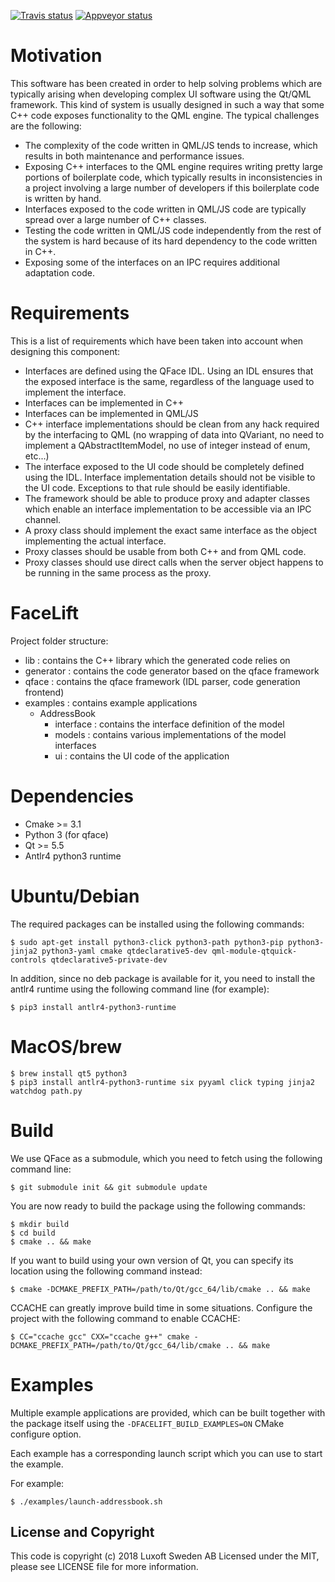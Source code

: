 [![Travis status](https://travis-ci.com/Pelagicore/facelift.svg?branch=master)](https://travis-ci.com/Pelagicore/facelift)
[![Appveyor status](https://ci.appveyor.com/api/projects/status/github/pelagicore/facelift?svg=true&branch=master)](https://ci.appveyor.com/project/weimerb/facelift-vum0d)

# Motivation

This software has been created in order to help solving problems which are typically arising when developing complex UI software using the Qt/QML framework. This kind of system is usually designed in such a way that some C++ code exposes functionality to the QML engine. The typical challenges are the following:
 - The complexity of the code written in QML/JS tends to increase, which results in both maintenance and performance issues.
 - Exposing C++ interfaces to the QML engine requires writing pretty large portions of boilerplate code, which typically results in inconsistencies in a project involving a large number of developers if this boilerplate code is written by hand.
 - Interfaces exposed to the code written in QML/JS code are typically spread over a large number of C++ classes.
 - Testing the code written in QML/JS code independently from the rest of the system is hard because of its hard dependency to the code written in C++.
 - Exposing some of the interfaces on an IPC requires additional adaptation code.

# Requirements

This is a list of requirements which have been taken into account when designing this component:
 - Interfaces are defined using the QFace IDL. Using an IDL ensures that the exposed interface is the same, regardless of the language used to implement the interface.
 - Interfaces can be implemented in C++
 - Interfaces can be implemented in QML/JS
 - C++ interface implementations should be clean from any hack required by the interfacing to QML (no wrapping of data into QVariant, no need to implement a QAbstractItemModel, no use of integer instead of enum, etc...)
 - The interface exposed to the UI code should be completely defined using the IDL. Interface implementation details should not be visible to the UI code. Exceptions to that rule should be easily identifiable.
 - The framework should be able to produce proxy and adapter classes which enable an interface implementation to be accessible via an IPC channel.
 - A proxy class should implement the exact same interface as the object implementing the actual interface.
 - Proxy classes should be usable from both C++ and from QML code.
 - Proxy classes should use direct calls when the server object happens to be running in the same process as the proxy.

# FaceLift

Project folder structure:
 - lib : contains the C++ library which the generated code relies on
 - generator : contains the code generator based on the qface framework
 - qface : contains the qface framework (IDL parser, code generation frontend)
 - examples : contains example applications
     - AddressBook
         - interface : contains the interface definition of the model
         - models : contains various implementations of the model interfaces
         - ui : contains the UI code of the application

# Dependencies

* Cmake >= 3.1
* Python 3 (for qface)
* Qt >= 5.5
* Antlr4 python3 runtime

# Ubuntu/Debian
The required packages can be installed using the following commands:
```
$ sudo apt-get install python3-click python3-path python3-pip python3-jinja2 python3-yaml cmake qtdeclarative5-dev qml-module-qtquick-controls qtdeclarative5-private-dev
```

In addition, since no deb package is available for it, you need to install the antlr4 runtime using the following command line (for example):
```
$ pip3 install antlr4-python3-runtime
```

# MacOS/brew
```
$ brew install qt5 python3
$ pip3 install antlr4-python3-runtime six pyyaml click typing jinja2 watchdog path.py
```

# Build

We use QFace as a submodule, which you need to fetch using the following command line:
```
$ git submodule init && git submodule update
```

You are now ready to build the package using the following commands:
```
$ mkdir build
$ cd build
$ cmake .. && make
```

If you want to build using your own version of Qt, you can specify its location using the following command instead:
```
$ cmake -DCMAKE_PREFIX_PATH=/path/to/Qt/gcc_64/lib/cmake .. && make
```

CCACHE can greatly improve build time in some situations. Configure the project with the following command to enable CCACHE:
```
$ CC="ccache gcc" CXX="ccache g++" cmake -DCMAKE_PREFIX_PATH=/path/to/Qt/gcc_64/lib/cmake .. && make
```

# Examples

Multiple example applications are provided, which can be built together with the package itself using the `-DFACELIFT_BUILD_EXAMPLES=ON` CMake configure option.

Each example has a corresponding launch script which you can use to start the example.

For example:
```
$ ./examples/launch-addressbook.sh
```

## License and Copyright

This code is copyright (c) 2018 Luxoft Sweden AB
Licensed under the MIT, please see LICENSE file for more information.
